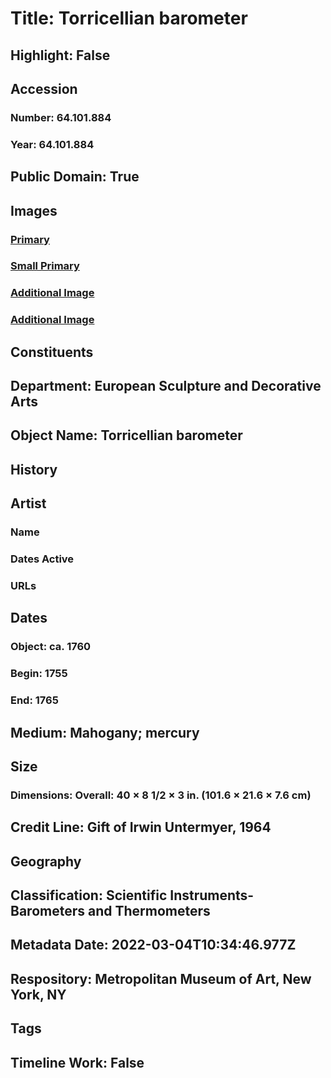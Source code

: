 # Title: Torricellian barometer
## Highlight: False
## Accession
### Number: 64.101.884
### Year: 64.101.884
## Public Domain: True
## Images
### [Primary](https://images.metmuseum.org/CRDImages/es/original/DP-23331-057.jpg)
### [Small Primary](https://images.metmuseum.org/CRDImages/es/web-large/DP-23331-057.jpg)
### [Additional Image](https://images.metmuseum.org/CRDImages/es/original/DP-23331-058.jpg)
### [Additional Image](https://images.metmuseum.org/CRDImages/es/original/194506.jpg)
## Constituents
## Department: European Sculpture and Decorative Arts
## Object Name: Torricellian barometer
## History
## Artist
### Name
### Dates Active
### URLs
## Dates
### Object: ca. 1760
### Begin: 1755
### End: 1765
## Medium: Mahogany; mercury
## Size
### Dimensions: Overall: 40 × 8 1/2 × 3 in. (101.6 × 21.6 × 7.6 cm)
## Credit Line: Gift of Irwin Untermyer, 1964
## Geography
## Classification: Scientific Instruments-Barometers and Thermometers
## Metadata Date: 2022-03-04T10:34:46.977Z
## Respository: Metropolitan Museum of Art, New York, NY
## Tags
## Timeline Work: False